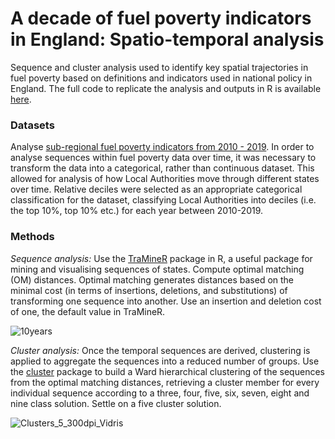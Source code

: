 # A decade of fuel poverty indicators in England: Spatio-temporal analysis
Sequence and cluster analysis used to identify key spatial trajectories in fuel poverty based on definitions and indicators used in national policy in England. The full code to replicate the analysis and outputs in R is available [here](https://github.com/CaitHRobinson/decade-of-fuel-poverty/blob/main/TenYears.Rmd).

### Datasets
Analyse [sub-regional fuel poverty indicators from 2010 - 2019](https://www.gov.uk/government/collections/fuel-poverty-sub-regional-statistics). In order to analyse sequences within fuel poverty data over time, it was necessary to transform the data into a categorical, rather than continuous dataset. This allowed for analysis of how Local Authorities move through different states over time. Relative deciles were selected as an appropriate categorical classification for the dataset, classifying Local Authorities into deciles (i.e. the top 10%, top 10% etc.) for each year between 2010-2019. 

### Methods
*Sequence analysis:* Use the [TraMineR](http://traminer.unige.ch/) package in R, a useful package for mining and visualising sequences of states. Compute optimal matching (OM) distances. Optimal matching generates distances based on the minimal cost (in terms of insertions, deletions, and substitutions) of transforming one sequence into another. Use an insertion and deletion cost of one, the default value in TraMineR.

![10years](https://user-images.githubusercontent.com/57355504/130454920-5925f9e2-5958-401c-bc13-c679678e1831.png)

*Cluster analysis:* Once the temporal sequences are derived, clustering is applied to aggregate the sequences into a reduced number of groups. Use the [cluster](https://cran.r-project.org/web/packages/cluster/cluster.pdf) package to build a Ward hierarchical clustering of the sequences from the optimal matching distances, retrieving a cluster member for every individual sequence according to a three, four, five, six, seven, eight and nine class solution. Settle on a five cluster solution.

![Clusters_5_300dpi_Vidris](https://user-images.githubusercontent.com/57355504/130453702-79f473af-68b1-42ba-a6a2-916b5816c226.jpg)

